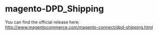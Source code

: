 magento-DPD_Shipping
====================

You can find the official release here: http://www.magentocommerce.com/magento-connect/dpd-shipping.html
